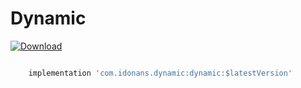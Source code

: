 # Dynamic

[ ![Download](https://api.bintray.com/packages/idonans/maven/dynamic/images/download.svg) ](https://bintray.com/idonans/maven/dynamic/_latestVersion)
```groovy

    implementation 'com.idonans.dynamic:dynamic:$latestVersion'

```

